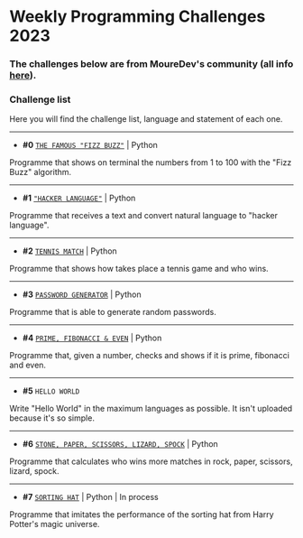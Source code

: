 # Weekly Programming Challenges 2023
### The challenges below are from MoureDev's community (all info [here](https://github.com/mouredev/retos-programacion-2023)).

### Challenge list
Here you will find the challenge list, language and statement of each one.

---
* **#0** [`THE FAMOUS "FIZZ BUZZ"`](./challenge0_the_famous_fizz_buzz.py) | Python

Programme that shows on terminal the numbers from 1 to 100 with the "Fizz Buzz" algorithm.

---
* **#1** [`"HACKER LANGUAGE"`](./challenge1_hacker_language.py) | Python

Programme that receives a text and convert natural language to "hacker language".

---
* **#2** [`TENNIS MATCH`](./challenge2_tennis_match.py) | Python

Programme that shows how takes place a tennis game and who wins.

---
* **#3** [`PASSWORD GENERATOR`](./challenge3_random_password_generator.py) | Python

Programme that is able to generate random passwords.

---
* **#4** [`PRIME, FIBONACCI & EVEN`](./challenge4_prime_fibonacci_even.py) | Python

Programme that, given a number, checks and shows if it is prime, fibonacci and even.

---
* **#5** `HELLO WORLD` 
 
Write "Hello World" in the maximum languages as possible.
It isn't uploaded because it's so simple.

---
* **#6** [`STONE, PAPER, SCISSORS, LIZARD, SPOCK`](./challenge6_rock_paper_scissors_lizard_spock.py) | Python

Programme that calculates who wins more matches in rock, paper, scissors, lizard, spock.

---
* **#7** [`SORTING HAT`](./challenge7_sorting_hat.py) | Python | In process

Programme that imitates the performance of the sorting hat from Harry Potter's magic universe.
